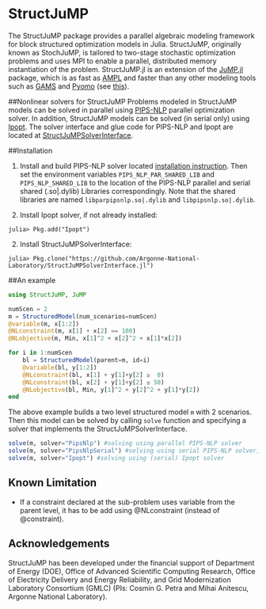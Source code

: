 # StructJuMP
The StructJuMP package provides a parallel algebraic modeling framework for block structured optimization models in Julia. StructJuMP, originally known as StochJuMP, is tailored to two-stage stochastic optimization problems and uses MPI to enable a parallel, distributed memory instantiation of the problem. StructJuMP.jl is an extension of the [JuMP.jl](https://github.com/JuliaOpt/JuMP.jl) package, which is as fast as [AMPL](http://ampl.com) and faster than any other modeling tools such as [GAMS](http://www.gams.com) and [Pyomo](http://www.pyomo.org) (see [this](http://arxiv.org/pdf/1312.1431.pdf)).


##Nonlinear solvers for StructJuMP
Problems modeled in StructJuMP models can be solved in parallel using [PIPS-NLP](https://github.com/Argonne-National-Laboratory/PIPS) parallel optimization solver. In addition, StructJuMP models can be solved (in serial only) using [Ipopt](https://projects.coin-or.org/Ipopt). The solver interface and glue code  for PIPS-NLP and Ipopt are located at [StructJuMPSolverInterface](https://github.com/Argonne-National-Laboratory/StructJuMPSolverInterface.jl). 


##Installation
1. Install and build PIPS-NLP solver located [installation instruction](https://github.com/Argonne-National-Laboratory/PIPS). Then set the environment variables `PIPS_NLP_PAR_SHARED_LIB` and `PIPS_NLP_SHARED_LIB` to the location of the PIPS-NLP parallel and serial shared (.so|.dylib) Libraries correspondingly. Note that the shared libraries are named `libparpipsnlp.so|.dylib` and `libpipsnlp.so|.dylib`.

2. Install Ipopt solver, if not already installed:

 `julia> Pkg.add("Ipopt")`

2. Install StructJuMPSolverInterface:
 
 `julia> Pkg.clone("https://github.com/Argonne-National-Laboratory/StructJuMPSolverInterface.jl")`


##An example
```julia
using StructJuMP, JuMP

numScen = 2
m = StructuredModel(num_scenarios=numScen)
@variable(m, x[1:2])
@NLconstraint(m, x[1] + x[2] == 100)
@NLobjective(m, Min, x[1]^2 + x[2]^2 + x[1]*x[2])

for i in 1:numScen
    bl = StructuredModel(parent=m, id=i)
    @variable(bl, y[1:2])
    @NLconstraint(bl, x[1] + y[1]+y[2] ≥  0)
    @NLconstraint(bl, x[2] + y[1]+y[2] ≤ 50)
    @NLobjective(bl, Min, y[1]^2 + y[2]^2 + y[1]*y[2])
end
```
The above example builds a two level structured model `m` with 2 scenarios. Then this model can be solved by calling `solve` function and specifying a solver that implements the StructJuMPSolverInterface. 
```julia
solve(m, solver="PipsNlp") #solving using parallel PIPS-NLP solver
solve(m, solver="PipsNlpSerial") #solving using serial PIPS-NLP solver, mostly for debug and maintenance purpose
solve(m, solver="Ipopt") #solving using (serial) Ipopt solver
```

## Known Limitation
* If a constraint declared at the sub-problem uses variable from the parent level, it has to be add using @NLconstraint (instead of @constraint). 


## Acknowledgements
StructJuMP has been developed under the financial support of Department of Energy (DOE), Office of Advanced Scientific Computing Research, Office of Electricity Delivery and Energy Reliability, and Grid Modernization Laboratory Consortium (GMLC) (PIs: Cosmin G. Petra and Mihai Anitescu, Argonne National Laboratory).